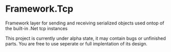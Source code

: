 # Framework.Tcp

Framework layer for sending and receiving serialized objects used ontop of the built-in .Net tcp instances

This project is currently under alpha state, it may contain bugs or unfinished parts.
You are free to use seperate or full implentation of its design.
